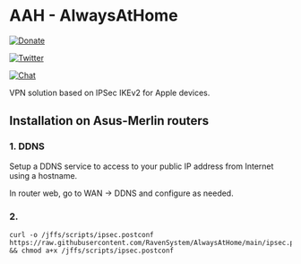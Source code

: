 # AAH - AlwaysAtHome

[![Donate](https://img.shields.io/badge/donate-PayPal-blue.svg)](https://paypal.me/ravensystem)

[![Twitter](https://img.shields.io/twitter/follow/RavenSystem.svg?style=social)](https://twitter.com/RavenSystem)

[![Chat](https://img.shields.io/discord/594630635696553994?style=social)](https://discord.gg/v8hyxj2)

VPN solution based on IPSec IKEv2 for Apple devices.

## Installation on Asus-Merlin routers

### 1. DDNS

Setup a DDNS service to access to your public IP address from Internet using a hostname.

In router web, go to WAN -> DDNS and configure as needed.

### 2. 

```shell
curl -o /jffs/scripts/ipsec.postconf https://raw.githubusercontent.com/RavenSystem/AlwaysAtHome/main/ipsec.postconf && chmod a+x /jffs/scripts/ipsec.postconf
```
